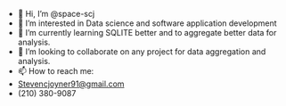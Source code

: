 - 👋 Hi, I’m @space-scj
- 👀 I’m interested in Data science and software application development
- 🌱 I’m currently learning SQLITE better and to aggregate better data for analysis.
- 💞️ I’m looking to collaborate on any project for data aggregation and analysis.
- 📫 How to reach me:
- Stevencjoyner91@gmail.com
- (210) 380-9087


<!---
space-scj/space-scj is a ✨ special ✨ repository because its `README.md` (this file) appears on your GitHub profile.
You can click the Preview link to take a look at your changes.
--->
